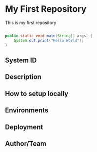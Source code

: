 # My First Repository

This is my first repository
``` java 

public static void main(String[] args) {
    System.out.print("Hello World");
}

```

## System ID

## Description

## How to setup locally

## Environments 

## Deployment

## Author/Team

